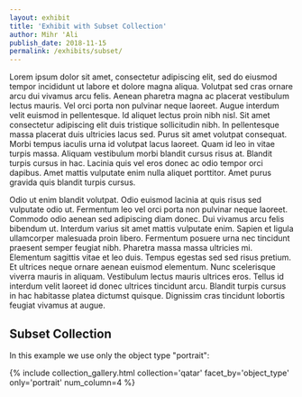 ```yaml
---
layout: exhibit
title: 'Exhibit with Subset Collection'
author: Mihr 'Ali
publish_date: 2018-11-15
permalink: /exhibits/subset/
---
```


Lorem ipsum dolor sit amet, consectetur adipiscing elit, sed do eiusmod tempor incididunt ut labore et dolore magna aliqua. Volutpat sed cras ornare arcu dui vivamus arcu felis. Aenean pharetra magna ac placerat vestibulum lectus mauris. Vel orci porta non pulvinar neque laoreet. Augue interdum velit euismod in pellentesque. Id aliquet lectus proin nibh nisl. Sit amet consectetur adipiscing elit duis tristique sollicitudin nibh. In pellentesque massa placerat duis ultricies lacus sed. Purus sit amet volutpat consequat. Morbi tempus iaculis urna id volutpat lacus laoreet. Quam id leo in vitae turpis massa. Aliquam vestibulum morbi blandit cursus risus at. Blandit turpis cursus in hac. Lacinia quis vel eros donec ac odio tempor orci dapibus. Amet mattis vulputate enim nulla aliquet porttitor. Amet purus gravida quis blandit turpis cursus.

Odio ut enim blandit volutpat. Odio euismod lacinia at quis risus sed vulputate odio ut. Fermentum leo vel orci porta non pulvinar neque laoreet. Commodo odio aenean sed adipiscing diam donec. Dui vivamus arcu felis bibendum ut. Interdum varius sit amet mattis vulputate enim. Sapien et ligula ullamcorper malesuada proin libero. Fermentum posuere urna nec tincidunt praesent semper feugiat nibh. Pharetra massa massa ultricies mi. Elementum sagittis vitae et leo duis. Tempus egestas sed sed risus pretium. Et ultrices neque ornare aenean euismod elementum. Nunc scelerisque viverra mauris in aliquam. Vestibulum lectus mauris ultrices eros. Tellus id interdum velit laoreet id donec ultrices tincidunt arcu. Blandit turpis cursus in hac habitasse platea dictumst quisque. Dignissim cras tincidunt lobortis feugiat vivamus at augue.

## Subset Collection

In this example we use only the object type "portrait":

{% include collection_gallery.html collection='qatar' facet_by='object_type' only='portrait' num_column=4 %}